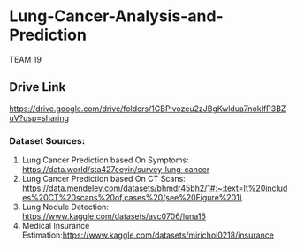 # Lung-Cancer-Analysis-and-Prediction
TEAM 19

## Drive Link
https://drive.google.com/drive/folders/1GBPivozeu2zJBgKwldua7nokIfP3BZuV?usp=sharing

### Dataset Sources:

1. Lung Cancer Prediction based On Symptoms: https://data.world/sta427ceyin/survey-lung-cancer
2. Lung Cancer Prediction based On CT Scans: https://data.mendeley.com/datasets/bhmdr45bh2/1#:~:text=It%20includes%20CT%20scans%20of,cases%20(see%20Figure%201).
3. Lung Nodule Detection: https://www.kaggle.com/datasets/avc0706/luna16
4. Medical Insurance Estimation:https://www.kaggle.com/datasets/mirichoi0218/insurance

